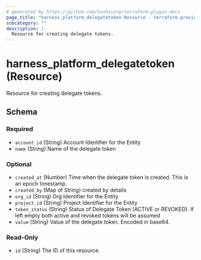 ```yaml
---
# generated by https://github.com/hashicorp/terraform-plugin-docs
page_title: "harness_platform_delegatetoken Resource - terraform-provider-harness"
subcategory: ""
description: |-
  Resource for creating delegate tokens.
---
```


# harness_platform_delegatetoken (Resource)

Resource for creating delegate tokens.



<!-- schema generated by tfplugindocs -->
## Schema

### Required

- `account_id` (String) Account Identifier for the Entity
- `name` (String) Name of the delegate token

### Optional

- `created_at` (Number) Time when the delegate token is created. This is an epoch timestamp.
- `created_by` (Map of String) created by details
- `org_id` (String) Org Identifier for the Entity
- `project_id` (String) Project Identifier for the Entity
- `token_status` (String) Status of Delegate Token (ACTIVE or REVOKED). If left empty both active and revoked tokens will be assumed
- `value` (String) Value of the delegate token. Encoded in base64.

### Read-Only

- `id` (String) The ID of this resource.
